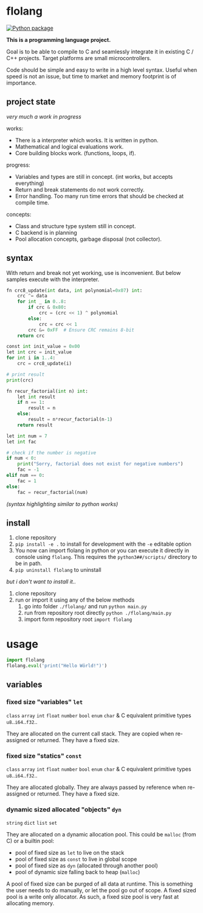 # flolang

[![Python package](https://github.com/ftobler/flolang/actions/workflows/python-package.yml/badge.svg)](https://github.com/ftobler/flolang/actions/workflows/python-package.yml)

**This is a programming language project.**

Goal is to be able to compile to C and seamlessly integrate it in existing C / C++ projects. Target platforms are small microcontrollers.

Code should be simple and easy to write in a high level syntax. Useful when speed is not an issue, but time to market and memory footprint is of importance.

## project state

*very much a work in progress*

works:
* There is a interpreter which works. It is written in python.
* Mathematical and logical evaluations work.
* Core building blocks work. (functions, loops, if).

progress:
* Variables and types are still in concept. (int works, but accepts everything)
* Return and break statements do not work correctly.
* Error handling. Too many run time errors that should be checked at compile time.

concepts:
* Class and structure type system still in concept.
* C backend is in planning
* Pool allocation concepts, garbage disposal (not collector).


## syntax

With return and break not yet working, use is inconvenient. But below samples execute with the interpreter.
```python
fn crc8_update(int data, int polynomial=0x07) int:
    crc ^= data
    for int _ in 0..8:
        if crc & 0x80:
            crc = (crc << 1) ^ polynomial
        else:
            crc = crc << 1
        crc &= 0xFF  # Ensure CRC remains 8-bit
    return crc

const int init_value = 0x00
let int crc = init_value
for int i in 1..4:
    crc = crc8_update(i)

# print result
print(crc)
```

```python
fn recur_factorial(int n) int:
    let int result
    if n == 1:
        result = n
    else:
        result = n*recur_factorial(n-1)
    return result

let int num = 7
let int fac

# check if the number is negative
if num < 0:
    print("Sorry, factorial does not exist for negative numbers")
    fac = -1
elif num == 0:
    fac = 1
else:
    fac = recur_factorial(num)
```
*(syntax highlighting similar to python works)*

## install

1. clone repository
2. `pip install -e .` to install for development with the `-e` editable option
3. You now can import flolang in python or you can execute it directly in console using `flolang`. This requires the `python3##/scripts/` directory to be in path.
4. `pip uninstall flolang` to uninstall

*but i don't want to install it..*

1. clone repository
2. run or import it using any of the below methods
    1. go into folder `./flolang/` and run `python main.py`
    2. run from repository root directly `python ./flolang/main.py`
    3. import form repository root `import flolang`

# usage

```python
import flolang
flolang.eval('print("Hello Wörld!")')
```

## variables

### fixed size "variables" `let`
`class` `array` `int` `float` `number` `bool` `enum` `char` & C equivalent primitive types `u8`..`i64`..`f32`..

They are allocated on the current call stack. They are copied when re-assigned or returned. They have a fixed size.

### fixed size "statics" `const`
`class` `array` `int` `float` `number` `bool` `enum` `char` & C equivalent primitive types `u8`..`i64`..`f32`..

They are allocated globally. They are always passed by reference when re-assigned or returned. They have a fixed size.

### dynamic sized allocated "objects" `dyn`
`string` `dict` `list` `set`

They are allocated on a dynamic allocation pool. This could be `malloc` (from C) or a builtin pool:
 * pool of fixed size as `let` to live on the stack
 * pool of fixed size as `const` to live in global scope
 * pool of fixed size as `dyn` (allocated through another pool)
 * pool of dynamic size falling back to heap (`malloc`)

 A pool of fixed size can be purged of all data at runtime. This is something the user needs to do manually, or let the pool go out of scope. A fixed sized pool is a write only allocator. As such, a fixed size pool is very fast at allocating memory.
